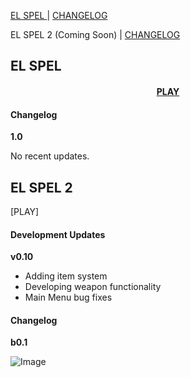 [EL SPEL              ](https://elspel.github.io/1/)  |  [CHANGELOG](https://elspel.github.io/#el-spel-1)

EL SPEL 2 (Coming Soon)  |  [CHANGELOG](https://elspel.github.io/#el-spel-2)

## EL SPEL 

<h4 align="center"> 
   <a href="https://elspel.github.io/1/">PLAY</a>
</h4>



#### Changelog

**1.0**

No recent updates.



## EL SPEL 2
[PLAY]

#### Development Updates

**v0.10**
- Adding item system
- Developing weapon functionality
- Main Menu bug fixes


#### Changelog

**b0.1**


![Image](https://via.placeholder.com/150)
